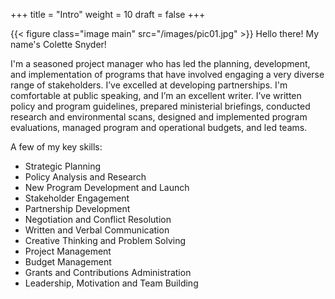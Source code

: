 +++
title = "Intro"
weight = 10
draft = false
+++

{{< figure class="image main" src="/images/pic01.jpg" >}}
Hello there! My name's Colette Snyder!

I'm a seasoned project manager who has led the planning, development, and implementation of programs that have involved engaging a very diverse range of stakeholders. I’ve excelled at developing partnerships. I'm comfortable at public speaking, and I’m an excellent writer. I’ve written policy and program guidelines, prepared ministerial briefings, conducted research and environmental scans, designed and implemented program evaluations, managed program and operational budgets, and led teams. 

A few of my key skills:

- Strategic Planning
- Policy Analysis and Research
- New Program Development and Launch
- Stakeholder Engagement
- Partnership Development
- Negotiation and Conflict Resolution
- Written and Verbal Communication
- Creative Thinking and Problem Solving
- Project Management
- Budget Management
- Grants and Contributions Administration
- Leadership, Motivation and Team Building
